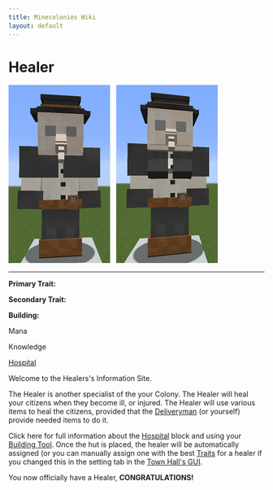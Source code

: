 ```yaml
---
title: Minecolonies Wiki
layout: default
---
```

# Healer

<div class="infobox box text-center">
<img src="../../assets/images/workers/healer_m.png" alt="Healer Male" />&nbsp;&nbsp;&nbsp;<img src="../../assets/images/workers/healer_f.png" alt="Healer Female" />
<hr />
  <div class="row section-text text-left">
    <div class="col">
      <p><strong>Primary Trait:</strong></p>
      <p><strong>Secondary Trait:</strong></p>
      <p><strong>Building:</strong></p>
    </div>
    <div class="col">
      <p class="traitp">Mana</p>
      <p class="traits">Knowledge</p>
      <p><a href="../buildings/hospital">Hospital</a></p>
    </div>
  </div>
</div>

Welcome to the Healers's Information Site.

The Healer is another specialist of the your Colony. The Healer will heal your citizens when they become ill, or injured. The Healer will use various items to heal the citizens, provided that the [Deliveryman](../workers/deliveryman) (or yourself) provide needed items to do it.  

Click here for full information about the [Hospital](../buildings/hospital) block and using your [Building Tool](../items/buildingtool). Once the hut is placed, the healer will be automatically assigned (or you can manually assign one with the best [Traits](../systems/workerinfo) for a healer if you changed this in the setting tab in the [Town Hall's GUI](../../source/buildings/townhall).

You now officially have a Healer, **CONGRATULATIONS!**
